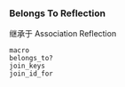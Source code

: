 ### Belongs To Reflection

继承于 Association Reflection

```
macro
belongs_to?
join_keys
join_id_for
```

